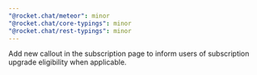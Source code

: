 ```yaml
---
"@rocket.chat/meteor": minor
"@rocket.chat/core-typings": minor
"@rocket.chat/rest-typings": minor
---
```


Add new callout in the subscription page to inform users of subscription upgrade eligibility when applicable.
